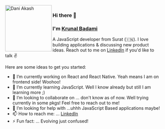 

<img align="left" width="150" height="150" alt="Dani Akash" src="https://cdn.quotesgram.com/img/61/92/1681725737-LEGO-Movie-Batman-Quote.png"/>

### Hi there 👋
### I'm [Krunal Badami](http://krunalbadami.herokuapp.com/)

A JavaScript developer from Surat (🇮🇳). I love building applications & discussing new product ideas. Reach out to me on [LinkedIn](https://www.linkedin.com/in/krunalbadami/) if you'd like to talk ✌️


Here are some ideas to get you started:

- 🔭 I’m currently working on React and React Native. Yeah means I am on frontend side! Woohoo!
- 🌱 I’m currently learning JavaScript. Well I know already but still I am learning more ;)
- 👯 I’m looking to collaborate on ... don't know as of now. Well trying currently in some pkgs! Feel free to reach out to me! 
- 🤔 I’m looking for help with ...uhhh JavaScript Based applications maybe!
- 📫 How to reach me: ... [LinkedIn](https://www.linkedin.com/in/krunalbadami/)
- ⚡ Fun fact: ... Evolving just confused!


<!--
**krunalbad/krunalbad** is a ✨ _special_ ✨ repository because its `README.md` (this file) appears on your GitHub profile.
-->
